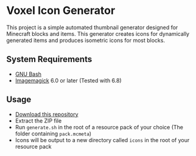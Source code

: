 # Voxel Icon Generator
This project is a simple automated thumbnail generator designed for Minecraft blocks and items. 
This generator creates icons for dynamically generated items and produces isometric icons for
most blocks. 
## System Requirements
 * [GNU Bash](https://www.gnu.org/software/bash/)
 * [Imagemagick](https://www.imagemagick.org/) 6.0 or later (Tested with 6.8)

## Usage
 * [Download this repository](https://github.com/MarioCMFlys/voxel-icon-generator/archive/master.zip)
 * Extract the ZIP file
 * Run `generate.sh` in the root of a resource pack of your choice (The folder containing `pack.mcmeta`)
 * Icons will be output to a new directory called `icons` in the root of your resource pack

